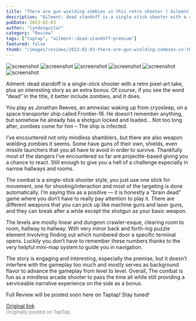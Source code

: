 ```yaml
---
title: "There are gun wielding zombies in this retro shooter | Ailment: dead standoff - First Impressions"
description: "Ailment: dead standoff is a single-stick shooter with a retro pixel-art take, plus an interesting story as an extra bonus. Of course, if you see the word “dead” in the title, it better include zombies, and it does."
pubDate: 2023-02-03
author: "lyndonguitar"
category: "Review"
tags: ["taptap", "ailment:-dead-standoff-premium"]
featured: false
thumb: "/images/reviews/2023-02-03-there-are-gun-wielding-zombies-in-this-retro-shooter--ailment-dead-standoff---first-impre-0.avif"
---
```


<div class="gallery">
  <img src="/images/reviews/2023-02-03-there-are-gun-wielding-zombies-in-this-retro-shooter--ailment-dead-standoff---first-impre-0.avif" alt="screenshot" />
  <img src="/images/reviews/2023-02-03-there-are-gun-wielding-zombies-in-this-retro-shooter--ailment-dead-standoff---first-impre-1.avif" alt="screenshot" />
  <img src="/images/reviews/2023-02-03-there-are-gun-wielding-zombies-in-this-retro-shooter--ailment-dead-standoff---first-impre-2.avif" alt="screenshot" />
  <img src="/images/reviews/2023-02-03-there-are-gun-wielding-zombies-in-this-retro-shooter--ailment-dead-standoff---first-impre-3.avif" alt="screenshot" />
  <img src="/images/reviews/2023-02-03-there-are-gun-wielding-zombies-in-this-retro-shooter--ailment-dead-standoff---first-impre-4.avif" alt="screenshot" />
  <img src="/images/reviews/2023-02-03-there-are-gun-wielding-zombies-in-this-retro-shooter--ailment-dead-standoff---first-impre-5.avif" alt="screenshot" />
</div>

Ailment: dead standoff is a single-stick shooter with a retro pixel-art take, plus an interesting story as an extra bonus. Of course, if you see the word “dead” in the title, it better include zombies, and it does.

You play as Jonathan Reeves, an amnesiac waking up from cryosleep, on a space transporter ship called Frontier-16. He doesn’t remember anything, but somehow he already has a shotgun locked and loaded… Not too long after, zombies come for him – The ship is infected.

I’ve encountered not only mindless shamblers, but there are also weapon wielding zombies it seems. Some have guns of their own, shields, even missile launchers that you all have to avoid in order to survive. Thankfully most of the dangers I’ve encountered so far are projectile-based giving you a chance to react. Still enough to give you a hell of a challenge especially in narrow hallways and rooms.

The combat is a single-stick shooter style, you just use one stick for movement, one for shooting/interaction and most of the targeting is done automatically. I’m saying this as a positive — it is honestly a “brain dead” game where you don’t have to really pay attention to play it. There are different weapons that you can pick up like machine guns and laser guns, and they can break after a while except the shotgun as your basic weapon.

The levels are mostly linear and dungeon crawler-esque, clearing room to room, hallway to hallway. With very minor back and forth-ing puzzle element involving finding out which numbered door a specific terminal opens. Luckily you don’t have to remember these numbers thanks to the very helpful mini-map system to guide you in navigation.

The story is engaging and interesting, especially the premise, but it doesn’t interfere with the gameplay too much and mostly serves as background flavor to advance the gameplay from level to level. Overall, The combat is fun as a mindless arcade shooter to pass the time all while still providing a serviceable narrative experience on the side as a bonus.

Full Review will be posted soon here on Taptap! Stay tuned!

[Original link](https://www.taptap.io/post/4424133)<br><span style="font-size: 0.95em; color: #888;">Originally posted on TapTap.</span>
